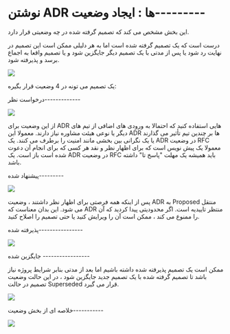 # نوشتن ADR ها : ایجاد وضعیت---------

این بخش مشخص می کند که تصمیم گرفته شده در چه وضعیتی  قرار دارد.

درست است که یک تصمیم گرفته شده است اما به هر دلیلی ممکن است این تصمیم در نهایت رد شود یا پس از مدتی با یک تصمیم دیگر جایگزین شود و یا تصمیم واقعا به اجماع برسد و پذیرفته شود.

![](Pasted%20image%2020240401115322.png)

یک تصمیم می تونه در 4 وضعیت قرار بگیره:

درخواست نظر-------------

![](Pasted%20image%2020240401115526.png)

از این وضعیت برای ADR هایی استفاده کنید که احتمالا به ورودی های اضافی از تیم های دیگر یا نوعی هیئت مشاوره نیاز دارند. معمولا این ADR ها بر چندین تیم تأثیر می گذارند یا یک نگرانی بین بخشی مانند امنیت را برطرف می کنند. یک ADR در وضعیت RFC معمولا یک پیش نویس است که برای اظهار نظر و نقد هر کسی که برای انجام آن دعوت شده است باز است. یک ADR در وضعیت RFC باید همیشه یک مهلت "پاسخ تا" داشته باشد.


پیشنهاد شده---------

![](Pasted%20image%2020240401115818.png)

پس از اینکه همه فرصتی برای اظهار نظر داشتند ، وضعیت ADR به Proposed منتقل می شود. این بدان معناست که ADR منتظر تاییدیه است. اگر محدودیتی پیدا کردید که آن را ممنوع می کند ، ممکن است آن را ویرایش کنید یا حتی تصمیم را اصلاح کنید.

پذیرفته شده----------------

![](Pasted%20image%2020240401120037.png)

جایگزین شده -----------------

ممکن است یک تصمیم پذیرفته شده داشته باشیم اما بعد از مدتی بنابر شرایط پروژه نیاز باشد تا تصمیم گرفته شده با یک تصمیم جدید جایگزین شود ، در این حالت وضعیت تصمیم در حالت Superseded قرار می گیرد.

![](Pasted%20image%2020240401120508.png)

خلاصه ای از بخش وضعیت-----------

![](Pasted%20image%2020240401120752.png)

